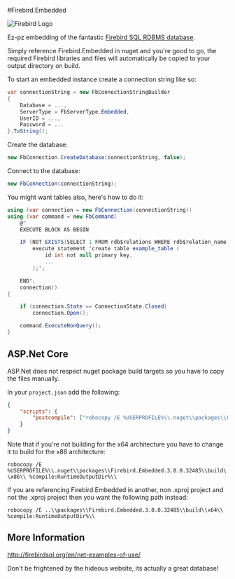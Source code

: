 #Firebird.Embedded

![Firebird Logo](http://firebirdsql.org/file/about/firebird-logo-48.png)

Ez-pz embedding of the fantastic [Firebird SQL RDBMS database](http://firebirdsql.org/).

Simply reference Firebird.Embedded in nuget and you're good to go, the required Firebird libraries and files will automatically be copied to your output directory on build.

To start an embedded instance create a connection string like so:

```c#
var connectionString = new FbConnectionStringBuilder
{
    Database = ...,
    ServerType = FbServerType.Embedded,
    UserID = ...,
    Password = ...
}.ToString();
```

Create the database:

```c#
new FbConnection.CreateDatabase(connectionString, false);
```

Connect to the database:

```c#
new FbConnection(connectionString);
```

You might want tables also, here's how to do it:

```c#
using (var connection = new FbConnection(connectionString))
using (var command = new FbCommand(
    @"
    EXECUTE BLOCK AS BEGIN

    IF (NOT EXISTS(SELECT 1 FROM rdb$relations WHERE rdb$relation_name = 'EXAMPLE_TABLE')) THEN 
        execute statement 'create table example_table (
            id int not null primary key,
            ...
        );';

    END",
    connection))
{

    if (connection.State == ConnectionState.Closed)
        connection.Open();

    command.ExecuteNonQuery();
}

```

## ASP.Net Core
ASP.Net does not respect nuget package build targets so you have to copy the files manually.

In your `project.json` add the following:

```json
{
    "scripts": {
        "postcompile": ["robocopy /E %USERPROFILE%\\.nuget\\packages\\Firebird.Embedded.3.0.0.32485\\build\\x64\\ %compile:RuntimeOutputDir%\\"]
    }
}
```

Note that if you're not building for the x64 architecture you have to change it to build for the x86 architecture:

`robocopy /E %USERPROFILE%\\.nuget\\packages\\Firebird.Embedded.3.0.0.32485\\build\\x86\\ %compile:RuntimeOutputDir%\\`

If you are referencing Firebird.Embedded in another, non .xproj project and not the .xproj project then you want the following path instead:

`robocopy /E ..\\packages\\Firebird.Embedded.3.0.0.32485\\build\\x64\\ %compile:RuntimeOutputDir%\\`

## More Information
http://firebirdsql.org/en/net-examples-of-use/

Don't be frightened by the hideous website, its actually a great database!
